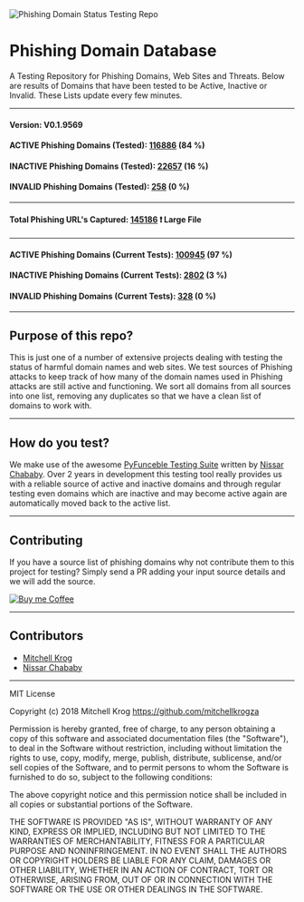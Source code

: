 <img src="https://github.com/mitchellkrogza/Phishing.Database/blob/master/dev-tools/phishing-logo.jpg" alt="Phishing Domain Status Testing Repo"/>

# Phishing Domain Database

A Testing Repository for Phishing Domains, Web Sites and Threats. 
Below are results of Domains that have been tested to be Active, Inactive or Invalid. 
These Lists update every few minutes. 

_______________
#### Version: V0.1.9569
#### ACTIVE Phishing Domains (Tested): [116886](https://raw.githubusercontent.com/mitchellkrogza/Phishing.Database/master/phishing-domains-ACTIVE.txt) (84 %)
#### INACTIVE Phishing Domains (Tested): [22657](https://raw.githubusercontent.com/mitchellkrogza/Phishing.Database/master/phishing-domains-INACTIVE.txt) (16 %)
#### INVALID Phishing Domains (Tested): [258](https://raw.githubusercontent.com/mitchellkrogza/Phishing.Database/master/phishing-domains-INVALID.txt) (0 %)
*****************************
#### Total Phishing URL's Captured: [145186](https://raw.githubusercontent.com/mitchellkrogza/Phishing.Database/master/input-source/ALL-feeds.list) :exclamation: Large File
*****************************
#### ACTIVE Phishing Domains (Current Tests): [100945](https://raw.githubusercontent.com/mitchellkrogza/Phishing.Database/master/phishing-domains-ACTIVE-in-testing.txt) (97 %)
#### INACTIVE Phishing Domains (Current Tests): [2802](https://raw.githubusercontent.com/mitchellkrogza/Phishing.Database/master/phishing-domains-INACTIVE-in-testing.txt) (3 %)
#### INVALID Phishing Domains (Current Tests): [328](https://raw.githubusercontent.com/mitchellkrogza/Phishing.Database/master/phishing-domains-INVALID-in-testing.txt) (0 %)
____________________


## Purpose of this repo?

This is just one of a number of extensive projects dealing with testing the status of harmful domain names and web sites. We test sources of Phishing attacks to keep track of how many of the domain names used in Phishing attacks are still active and functioning. We sort all domains from all sources into one list, removing any duplicates so that we have a clean list of domains to work with.

************************************************
## How do you test?

We make use of the awesome [PyFunceble Testing Suite](https://github.com/funilrys/PyFunceble) written by [Nissar Chababy](https://github.com/funilrys/). Over 2 years in development this testing tool really provides us with a reliable source of active and inactive domains and through regular testing even domains which are inactive and may become active again are automatically moved back to the active list.

************************************************
## Contributing

If you have a source list of phishing domains why not contribute them to this project for testing? Simply send a PR adding your input source details and we will add the source. 

[<img src="https://github.com/mitchellkrogza/Phishing.Database/blob/master/dev-tools/kofi3.png" alt="Buy me Coffee"/>](https://ko-fi.com/mitchellkrog)


************************************************
## Contributors

- [Mitchell Krog](https://github.com/mitchellkrogza/)
- [Nissar Chababy](https://github.com/funilrys/)

************************************************
MIT License

Copyright (c) 2018 Mitchell Krog
https://github.com/mitchellkrogza

Permission is hereby granted, free of charge, to any person obtaining a copy
of this software and associated documentation files (the "Software"), to deal
in the Software without restriction, including without limitation the rights
to use, copy, modify, merge, publish, distribute, sublicense, and/or sell
copies of the Software, and to permit persons to whom the Software is
furnished to do so, subject to the following conditions:

The above copyright notice and this permission notice shall be included in all
copies or substantial portions of the Software.

THE SOFTWARE IS PROVIDED "AS IS", WITHOUT WARRANTY OF ANY KIND, EXPRESS OR
IMPLIED, INCLUDING BUT NOT LIMITED TO THE WARRANTIES OF MERCHANTABILITY,
FITNESS FOR A PARTICULAR PURPOSE AND NONINFRINGEMENT. IN NO EVENT SHALL THE
AUTHORS OR COPYRIGHT HOLDERS BE LIABLE FOR ANY CLAIM, DAMAGES OR OTHER
LIABILITY, WHETHER IN AN ACTION OF CONTRACT, TORT OR OTHERWISE, ARISING FROM,
OUT OF OR IN CONNECTION WITH THE SOFTWARE OR THE USE OR OTHER DEALINGS IN THE
SOFTWARE.

